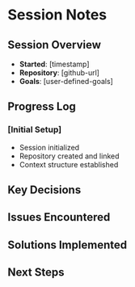 # Session Notes

## Session Overview
- **Started**: [timestamp]
- **Repository**: [github-url]
- **Goals**: [user-defined-goals]

## Progress Log

### [Initial Setup]
- Session initialized
- Repository created and linked
- Context structure established

<!-- Session updates will be appended here -->

## Key Decisions

## Issues Encountered

## Solutions Implemented

## Next Steps